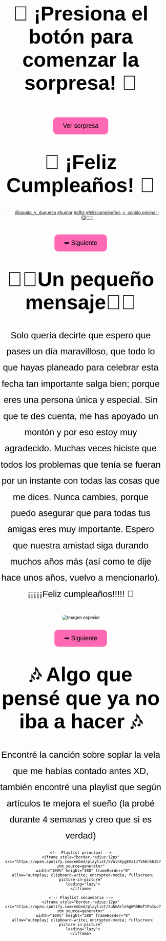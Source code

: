 <!DOCTYPE html>
<html lang="es">
<head>
  <meta charset="UTF-8">
  <title>🎉 Feliz Cumpleaños 🎉</title>
  <style>
    body {
      margin: 0;
      padding: 0;
      font-family: 'Arial', sans-serif;
      background: url(https://http2.mlstatic.com/D_NQ_NP_890758-MPE90961430178_082025-O.webp) no-repeat center center fixed;
      background-size: cover;
      color: black;
      overflow-x: hidden;
      text-align: center;
    }

    .section {
      display: none;
      min-height: 100vh;
      padding: 40px;
    }

    .active {
      display: block;
    }

    h1 {
      font-size: 4.5em; /* Títulos aún más grandes */
      margin-top: 20px;
    }

    p {
      font-size: 2em; /* Dedicatoria y mensajes más grandes */
      max-width: 1000px;
      margin: 20px auto;
      line-height: 1.8;
    }

    button {
      background-color: #ff69b4;
      border: none;
      padding: 15px 30px;
      margin: 30px;
      border-radius: 12px;
      font-size: 1.4em;
      cursor: pointer;
      transition: background-color 0.3s;
    }

    button:hover {
      background-color: #ff1493;
      color: white;
    }

    .balloon {
      position: absolute;
      bottom: -150px;
      width: 80px;
      height: 100px;
      background-color: red;
      border-radius: 50% 50% 50% 50%;
      cursor: pointer;
      animation: float 8s linear infinite;
    }

    .balloon::after {
      content: "";
      position: absolute;
      bottom: -20px;
      left: 50%;
      width: 2px;
      height: 20px;
      background: #333;
      transform: translateX(-50%);
    }

    @keyframes float {
      0% { transform: translateY(0) rotate(0deg); }
      100% { transform: translateY(-120vh) rotate(15deg); }
    }

    .confetti {
      position: absolute;
      width: 10px;
      height: 10px;
      background-color: gold;
      opacity: 0.7;
      animation: fall 3s linear forwards;
    }

    @keyframes fall {
      to {
        transform: translateY(100vh) rotate(720deg);
        opacity: 0;
      }
    }
  </style>
</head>
<body>

  <!-- Pantalla inicial -->
  <div id="startScreen" class="section active">
    <h1>🎂 ¡Presiona el botón para comenzar la sorpresa! 🎂</h1>
    <button onclick="startCelebration()">Ver sorpresa</button>
  </div>

  <!-- Sección 1: Video -->
  <div class="section" id="videoSection">
    <h1>🎉 ¡Feliz Cumpleaños! 🎉</h1>
    <blockquote class="tiktok-embed" cite="https://www.tiktok.com/@papita_y_duquesa/video/7050494006052048134" data-video-id="7050494006052048134" style="max-width: 605px;min-width: 325px;" >
      <section>
        <a target="_blank" title="@papita_y_duquesa" href="https://www.tiktok.com/@papita_y_duquesa?refer=embed">@papita_y_duquesa</a>
        <a title="humor" target="_blank" href="https://www.tiktok.com/tag/humor?refer=embed">#humor</a>
        <a title="afhs" target="_blank" href="https://www.tiktok.com/tag/afhs?refer=embed">#afhs</a>
        <a title="felizcumpleaños" target="_blank" href="https://www.tiktok.com/tag/felizcumplea%C3%B1os?refer=embed">#felizcumpleaños</a>
        <a target="_blank" title="♬ sonido original - 😼☝🏻" href="https://www.tiktok.com/music/sonido-original-7050493980114438917?refer=embed">♬ sonido original - 😼☝🏻</a>
      </section>
    </blockquote>
    <script async src="https://www.tiktok.com/embed.js"></script>
    <button onclick="nextSection('videoSection','dedicatoriaSection')">➡ Siguiente</button>
  </div>

  <!-- Sección 2: Dedicatoria -->
  <div class="section" id="dedicatoriaSection">
    <h1>🎉🎉Un pequeño mensaje🎉🎉</h1>
    <p>
      Solo quería decirte que espero que pases un día maravilloso, que todo lo que hayas planeado para celebrar esta fecha tan importante salga bien; porque eres una persona única y especial.
      Sin que te des cuenta, me has apoyado un montón y por eso estoy muy agradecido.
      Muchas veces hiciste que todos los problemas que tenía se fueran por un instante con todas las cosas que me dices.
      Nunca cambies, porque puedo asegurar que para todas tus amigas eres muy importante.
      Espero que nuestra amistad siga durando muchos años más (así como te dije hace unos años, vuelvo a mencionarlo).
      ¡¡¡¡¡Feliz cumpleaños!!!!! 🥳
    </p>
    <img src="Primer recuerdo 2022-04-14.jpg" alt="Imagen especial" style="max-width:80%; border-radius:20px; margin-top:20px;">
    <br>
    <button onclick="nextSection('dedicatoriaSection','playlistsSection')">➡ Siguiente</button>
  </div>

  <!-- Sección 3: Playlists -->
  <div class="section" id="playlistsSection">
    <h1>🎶 Algo que pensé que ya no iba a hacer 🎶</h1>
    <p>Encontré la canción sobre soplar la vela que me habías contado antes XD, también encontré una playlist que según artículos te mejora el sueño (la probé durante 4 semanas y creo que si es verdad)</p>

    <!-- Playlist principal -->
    <iframe style="border-radius:12px"
      src="https://open.spotify.com/embed/playlist/5ValnKygEVa1JTVAKr6hIb?utm_source=generator"
      width="100%" height="380" frameBorder="0"
      allow="autoplay; clipboard-write; encrypted-media; fullscreen; picture-in-picture"
      loading="lazy">
    </iframe>

    <!-- Playlist secundaria -->
    <iframe style="border-radius:12px"
      src="https://open.spotify.com/embed/playlist/2ubkArlehgWRhBmTtPuIuo?utm_source=generator"
      width="100%" height="380" frameBorder="0"
      allow="autoplay; clipboard-write; encrypted-media; fullscreen; picture-in-picture"
      loading="lazy">
    </iframe>
  </div>

  <script>
    function startCelebration() {
      document.getElementById("startScreen").classList.remove("active");
      document.getElementById("videoSection").classList.add("active");
      releaseBalloons();
    }

    function nextSection(current, next) {
      document.getElementById(current).classList.remove("active");
      document.getElementById(next).classList.add("active");
      releaseBalloons();
    }

    function releaseBalloons() {
      for (let i = 0; i < 8; i++) {
        let balloon = document.createElement("div");
        balloon.classList.add("balloon");
        balloon.style.left = Math.random() * 100 + "vw";
        balloon.style.backgroundColor = getRandomColor();
        balloon.addEventListener("click", popBalloon);
        document.body.appendChild(balloon);

        setTimeout(() => { balloon.remove(); }, 8000);
      }
    }

    function popBalloon(e) {
      for (let i = 0; i < 20; i++) {
        let confetti = document.createElement("div");
        confetti.classList.add("confetti");
        confetti.style.left = e.clientX + "px";
        confetti.style.top = e.clientY + "px";
        confetti.style.backgroundColor = getRandomColor();
        document.body.appendChild(confetti);

        setTimeout(() => { confetti.remove(); }, 3000);
      }
      e.target.remove();
    }

    function getRandomColor() {
      const colors = ["#ff4d4d", "#ffcc00", "#66ff66", "#66ccff", "#ff99ff", "#ff9966"];
      return colors[Math.floor(Math.random() * colors.length)];
    }
  </script>

</body>
</html>
